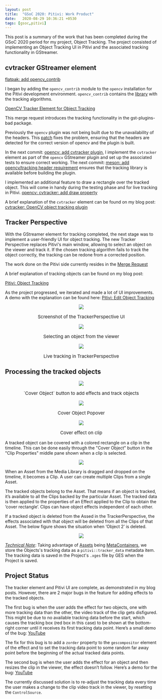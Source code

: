 ```yaml
---
layout: post
title:  "GSoC 2020: Pitivi: Work Product"
date:   2020-08-29 10:36:21 +0530
tags: [gsoc,pitivi]
---
```

This post is a summary of the work that has been completed during the GSoC 2020 period for my project, Object Tracking. The project consisted of implementing an Object Tracking UI in Pitivi and the associated tracking functionality in GStreamer.

## cvtracker GStreamer element

[flatpak: add opencv_contrib](https://gitlab.gnome.org/GNOME/pitivi/-/commit/ef2cf45b71b4474b6f2e6bace6bbf8250e2a4d15)

I began by adding the `opencv_contrib` module to the `opencv` installation for the Pitivi development environment. `opencv_contrib` contains the [library](https://docs.opencv.org/3.4/d0/d0a/classcv_1_1Tracker.html) with the tracking algorithms.

[OpenCV Tracker Element for Object Tracking](https://gitlab.freedesktop.org/gstreamer/gst-plugins-bad/-/merge_requests/1321)

This merge request introduces the tracking functionality in the gst-plugins-bad package. 

Previously the `opencv` plugin was not being built due to the unavailability of the headers. This [patch](https://gitlab.freedesktop.org/gstreamer/gst-plugins-bad/-/commit/93f7b123f74ae9c276a97b3a21726de94414e5fb?merge_request_iid=1321) fixes the problem, ensuring that the headers are detected for the correct version of opencv and the plugin is built. 

In the next commit: [opencv: add cvtracker plugin](https://gitlab.freedesktop.org/gstreamer/gst-plugins-bad/-/commit/d6c7f882d45d5c089565c9b0c2de5d27a17da562?merge_request_iid=1321), I implement the `cvtracker` element as part of the `opencv` GStreamer plugin and set up the associated tests to ensure correct working. The next commit: [meson: add opencv/tracking header requirement](https://gitlab.freedesktop.org/gstreamer/gst-plugins-bad/-/commit/f8fa64083ecb74f22a1d794be54140c62832fdc2?merge_request_iid=1321) ensures that the tracking library is available before building the plugin.

I implemented an additional feature to draw a rectangle over the tracked object. This will come in handy during the testing phase and for live tracking in Pitivi. [opencv: cvtracker: add draw property](https://gitlab.freedesktop.org/gstreamer/gst-plugins-bad/-/commit/e62a646c1a1b1cfe0069636138a15f106f512a3f?merge_request_iid=1321)

A brief explanation of the `cvtracker` element can be found on my blog post: [cvtracker: OpenCV object tracking plugin](https://123vivekr.github.io/2020/08/15/gstreamer-cvtracker.html)

## Tracker Perspective

With the GStreamer element for tracking completed, the next stage was to implement a user-friendly UI for object tracking. The new Tracker Perspective replaces Pitivi's main window, allowing to select an object on the viewer and track it. If the chosen tracking algorithm fails to track the object correctly, the tracking can be redone from a corrected position.

The work done on the Pitivi side currently resides in the [Merge Request](https://gitlab.gnome.org/GNOME/pitivi/-/merge_requests/315/)

A brief explanation of tracking objects can be found on my blog post:

[Pitivi: Object Tracking](https://123vivekr.github.io/2020/07/28/pitivi-object_tracking.html)

As the project progressed, we iterated and made a lot of UI improvements. A demo with the explanation can be found here: [Pitivi: Edit Object Tracking](https://123vivekr.github.io/2020/08/16/pitivi-object_track_editing.html)


<p align="center">
    <img src="{{ site.baseurl }}/assets/wp-tracker_persp.png">
    <p style="font-size: 15px;" align="center"> Screenshot of the TrackerPerspective UI</p>
</p>


<p align="center">
    <img src="{{ site.baseurl }}/assets/wp-selecting_object.gif">
    <p style="font-size: 15px;" align="center"> Selecting an object from the viewer</p>
</p>


<p align="center">
    <img src="{{ site.baseurl }}/assets/wp-live_tracking.png">
    <p style="font-size: 15px;" align="center"> Live tracking in TrackerPerspective</p>
</p>


## Processing the tracked objects


<p align="center">
    <img src="{{ site.baseurl }}/assets/wp-cover_object.png">
    <p style="font-size: 15px;" align="center">`Cover Object` button to add effects and track objects</p>
    
</p>


<p align="center">
    <img src="{{ site.baseurl }}/assets/wp-cover_obj_pop.gif">
    <p style="font-size: 15px;" align="center">  Cover Object Popover</p>
</p>


<p align="center">
    <img src="{{ site.baseurl }}/assets/wp-cover_effect.png">
    <p style="font-size: 15px;" align="center"> Cover effect on clip</p>
</p>


A tracked object can be covered with a colored rectangle on a clip in the timeline. This can be done easily through the "Cover Object" button in the "Clip Properties" middle pane shown when a clip is selected.


<p align="center">
    <img src="{{ site.baseurl }}/assets/wp-diag1.png">
</p>


When an Asset from the Media Library is dragged and dropped on the timeline, it becomes a Clip. A user can create multiple Clips from a single Asset.

The tracked objects belong to the Asset. That means if an object is tracked, it’s available to all the Clips backed by the particular Asset. The tracked data is then applied to the properties of an Effect applied to the Clip to obtain the ‘cover rectangle’. Clips can have object effects independent of each other.

If a tracked object is deleted from the Assed in the TrackerPerspective, the effects associated with that object will be deleted from all the Clips of that Asset. The below figure shows the situation when ‘Object 2’ is deleted.


<p align="center">
    <img src="{{ site.baseurl }}/assets/wp-diag2.png">
</p>

_<span style="text-decoration:underline;">Technical Note</span>_: Taking advantage of [Assets](https://lazka.github.io/pgi-docs/#GES-1.0/classes/UriClipAsset.html#GES.UriClipAsset) being [MetaContainers](https://lazka.github.io/pgi-docs/#GES-1.0/classes/MetaContainer.html#GES.MetaContainer), we store the Objects's tracking data as a `pitivi::tracker_data` metadata item. The tracking data is saved in the Project's `.xges` file by GES when the Project is saved. 

## Project Status

The tracker element and Pitivi UI are complete, as demonstrated in my blog posts. However, there are 2 major bugs in the feature for adding effects to the tracked objects.

The first bug is when the user adds the effect for two objects, one with more tracking data than the other, the video track of the clip gets disfigured. This might be due to no available tracking data before the start, which causes the tracking box (red box in this case) to be shown at the bottom-right corner until it receives its first tracking data point. Here’s a small demo of the bug: [YouTube](https://youtu.be/8Z3iw2nDcqo)

The fix for this bug is to add a `zorder` property to the `gescompositor` element of the effect and to set the tracking data point to some random far away point before the beginning of the actual tracked data points.

The second bug is when the user adds the effect for an object and then resizes the clip in the viewer, the effect doesn’t follow. Here’s a demo for the bug: [YouTube](https://youtu.be/nPMFoFACIMs)

The currently discussed solution is to re-adjust the tracking data every time the user makes a change to the clip video track in the viewer, by resetting the `ControlSource`.
